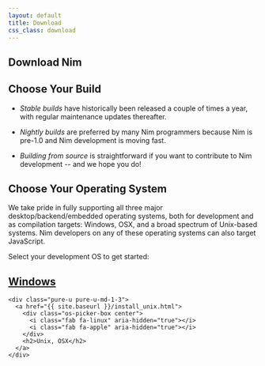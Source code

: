 ```yaml
---
layout: default
title: Download
css_class: download
---
```


<section class="content slim" markdown="1">

<h1 class="text-centered page-title main-heading">Download Nim</h1>

<h2 class="text-centered">Choose Your Build</h2>

* _Stable builds_ have historically been released a couple of
times a year, with regular maintenance updates thereafter.

* _Nightly builds_ are preferred by many Nim programmers because Nim is
pre-1.0 and Nim development is moving fast.

* _Building from source_ is straightforward if you want to contribute to Nim
  development -- and we hope you do!

<h2 class="text-centered">Choose Your Operating System</h2>

We take pride in fully supporting all three major desktop/backend/embedded
operating systems, both for development and as compilation targets: Windows,
OSX, and a broad spectrum of Unix-based systems. Nim developers on any of
these operating systems can also target JavaScript.

Select your development OS to get started:

<div> 
  <div class="pure-g center os-pickers">
    <div class="pure-u pure-u-md-1-3">
      <a href="{{ site.baseurl }}/install_windows.html">
        <div class="os-picker-box center">
          <i class="fab fa-windows" aria-hidden="true"></i>
        </div>
        <h2>Windows</h2>
      </a>
    </div>

    <div class="pure-u pure-u-md-1-3">
      <a href="{{ site.baseurl }}/install_unix.html">
        <div class="os-picker-box center">
          <i class="fab fa-linux" aria-hidden="true"></i>
          <i class="fab fa-apple" aria-hidden="true"></i>
        </div>
        <h2>Unix, OSX</h2>
      </a>
    </div>    
  </div>
</div>

</section>
